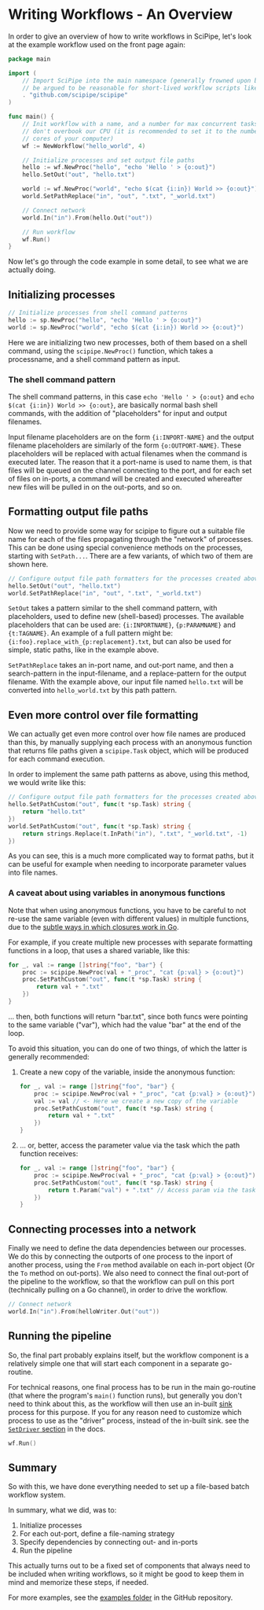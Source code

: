 # Writing Workflows - An Overview

In order to give an overview of how to write workflows in SciPipe, let's look
at the example workflow used on the front page again:

```go
package main

import (
    // Import SciPipe into the main namespace (generally frowned upon but could
    // be argued to be reasonable for short-lived workflow scripts like this)
    . "github.com/scipipe/scipipe"
)

func main() {
    // Init workflow with a name, and a number for max concurrent tasks, so we
    // don't overbook our CPU (it is recommended to set it to the number of CPU
    // cores of your computer)
    wf := NewWorkflow("hello_world", 4)

    // Initialize processes and set output file paths
    hello := wf.NewProc("hello", "echo 'Hello ' > {o:out}")
    hello.SetOut("out", "hello.txt")

    world := wf.NewProc("world", "echo $(cat {i:in}) World >> {o:out}")
    world.SetPathReplace("in", "out", ".txt", "_world.txt")

    // Connect network
    world.In("in").From(hello.Out("out"))

    // Run workflow
    wf.Run()
}
```

Now let's go through the code example in some detail, to see what we are
actually doing.

## Initializing processes

```go
// Initialize processes from shell command patterns
hello := sp.NewProc("hello", "echo 'Hello ' > {o:out}")
world := sp.NewProc("world", "echo $(cat {i:in}) World >> {o:out}")
```

Here we are initializing two new processes, both of them based on a shell
command, using the `scipipe.NewProc()` function, which takes a processname, and
a shell command pattern as input.

### The shell command pattern

The shell command patterns, in this case `echo 'Hello ' > {o:out}` and
`echo $(cat {i:in}) World >> {o:out}`, are basically normal bash
shell commands, with the addition of "placeholders" for input and output
filenames.

Input filename placeholders are on the form `{i:INPORT-NAME}` and the output
filename placeholders are similarly of the form `{o:OUTPORT-NAME}`.  These
placeholders will be replaced with actual filenames when the command is
executed later. The reason that it a port-name is used to name them, is that
files will be queued on the channel connecting to the port, and for each set of
files on in-ports, a command will be created and executed whereafter new files
will be pulled in on the out-ports, and so on.

## Formatting output file paths

Now we need to provide some way for scipipe to figure out a suitable file name
for each of the files propagating through the "network" of processes.  This can
be done using special convenience methods on the processes, starting with
`SetPath...`. There are a few variants, of which two of them are shown here.

```go
// Configure output file path formatters for the processes created above
hello.SetOut("out", "hello.txt")
world.SetPathReplace("in", "out", ".txt", "_world.txt")
```

`SetOut` takes a pattern similar to the shell command pattern, with
placeholders, used to define new (shell-based) processes. The available
placeholders that can be used are: `{i:INPORTNAME}`, `{p:PARAMNAME}` and
`{t:TAGNAME}`. An example of a full pattern might be:
`{i:foo}.replace_with_{p:replacement}.txt`, but can also be used for
simple, static paths, like in the example above.

`SetPathReplace` takes an in-port name, and out-port name, and then a
search-pattern in the input-filename, and a replace-pattern for the output
filename.  With the example above, our input file named `hello.txt` will be
converted into `hello_world.txt` by this path pattern.

## Even more control over file formatting

We can actually get even more control over how file names are produced than
this, by manually supplying each process with an anonymous function that
returns file paths given a `scipipe.Task` object, which will be produced for
each command execution.

In order to implement the same path patterns as above, using this method, we
would write like this:

```go
// Configure output file path formatters for the processes created above
hello.SetPathCustom("out", func(t *sp.Task) string {
    return "hello.txt"
})
world.SetPathCustom("out", func(t *sp.Task) string {
    return strings.Replace(t.InPath("in"), ".txt", "_world.txt", -1)
})
```

As you can see, this is a much more complicated way to format paths, but it can
be useful for example when needing to incorporate parameter values into file
names.

### A caveat about using variables in anonymous functions

Note that when using anonymous functions, you have to be careful to not re-use
the same variable (even with different values) in multiple functions, due to
the [subtle ways in which closures work in Go](https://golang.org/doc/faq#closures_and_goroutines).

For example, if you create multiple new processes with separate formatting
functions in a loop, that uses a shared variable, like this:

```go
for _, val := range []string{"foo", "bar"} {
    proc := scipipe.NewProc(val + "_proc", "cat {p:val} > {o:out}")
    proc.SetPathCustom("out", func(t *sp.Task) string {
        return val + ".txt"
    })
}
```

... then, both functions will return "bar.txt", since both funcs were pointing to
the same variable ("var"), which had the value "bar" at the end of the loop.

To avoid this situation, you can do one of two things, of which the latter is
generally recommended:

1. Create a new copy of the variable, inside the anonymous function:

    ```go
    for _, val := range []string{"foo", "bar"} {
        proc := scipipe.NewProc(val + "_proc", "cat {p:val} > {o:out}")
        val := val // <- Here we create a new copy of the variable
        proc.SetPathCustom("out", func(t *sp.Task) string {
            return val + ".txt"
        })
    }
    ```

2. ... or, better, access the parameter value via the task which the path function receives:

    ```go
    for _, val := range []string{"foo", "bar"} {
        proc := scipipe.NewProc(val + "_proc", "cat {p:val} > {o:out}")
        proc.SetPathCustom("out", func(t *sp.Task) string {
            return t.Param("val") + ".txt" // Access param via the task (`t`)
        })
    }
    ```

## Connecting processes into a network

Finally we need to define the data dependencies between our processes. We do
this by connecting the outports of one process to the inport of another
process, using the `From` method available on each in-port object (Or the
`To` method on out-ports). We also need to connect the final out-port of the
pipeline to the workflow, so that the workflow can pull on this port
(technically pulling on a Go channel), in order to drive the workflow.

```go
// Connect network
world.In("in").From(helloWriter.Out("out"))
```

## Running the pipeline

So, the final part probably explains itself, but the workflow component is a
relatively simple one that will start each component in a separate go-routine.

For technical reasons, one final process has to be run in the main go-routine
(that where the program's `main()` function runs), but generally you don't
need to think about this, as the workflow will then use an in-built
[sink](https://godoc.org/github.com/scipipe/scipipe#Sink) process for this
purpose. If you for any reason need to customize which process to use as the
"driver" process, instead of the in-built sink. see the [`SetDriver` section](https://godoc.org/github.com/scipipe/scipipe#Workflow.SetDriver)
in the docs.

```go
wf.Run()
```

## Summary

So with this, we have done everything needed to set up a file-based batch workflow system.

In summary, what we did, was to:

1. Initialize processes
2. For each out-port, define a file-naming strategy
3. Specify dependencies by connecting out- and in-ports
4. Run the pipeline

This actually turns out to be a fixed set of components that always need to be
included when writing workflows, so it might be good to keep them in mind and
memorize these steps, if needed.

For more examples, see the [examples folder](https://github.com/scipipe/scipipe/tree/master/examples)
in the GitHub repository.
